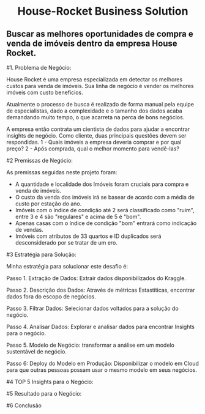 <h1 align="center">House-Rocket Business Solution</h1>

## Buscar as melhores oportunidades de compra e venda de imóveis dentro da empresa House Rocket. 

#1. Problema de Negócio:

House Rocket é uma empresa especializada em detectar os melhores custos para venda de imóveis. Sua linha de negócio é vender os melhores imóveis com custo beneficios.

Atualmente o processo de busca é realizado de forma manual pela equipe de especialistas, dado a complexidade e o tamanho dos dados acaba demandando muito tempo, o que acarreta na perca de bons negócios. 

A empresa então contrata um cientista de dados para ajudar a encontrar insights de negócio. Como cliente, duas principais questões devem ser respondidas.
 1 - Quais imóveis a empresa deveria comprar e por qual preço?
 2 - Após comprada, qual o melhor momento para vendê-las? 


#2 Premissas de Negócio:

As premissas seguidas neste projeto foram:

- A quantidade e localidade dos Imóveis foram cruciais para compra e venda de imóveis.
- O custo da venda dos imóveis irá se basear de acordo com a média de custo por estação do ano.
- Imóveis com o índice de condição até 2 será classificado como "ruim", entre 3 e 4 são "regulares" e acima de 5 é "bom".
- Apenas casas com o índice de condição "bom" entrará como indicação de vendas.
- Imóveis com atributos de 33 quartos e ID duplicados será desconsiderado por se tratar de um ero.


#3 Estratégia para Solução:

Minha estratégia para solucionar este desafio é:

Passo 1. Extração de Dados: Extrair dados disponibilizados do Kraggle.

Passo 2. Descrição dos Dados: Através de métricas Estastíticas, encontrar dados fora do escopo de negócios.

Passo 3. Filtrar Dados: Selecionar dados voltados para a solução do negócio.

Passo 4. Analisar Dados: Explorar e analisar dados para encontrar Insights para o negócio.

Passo 5. Modelo de Negócio: transformar a análise em um modelo sustentável de negócio.

Passo 6: Deploy do Modelo em Produção: Disponibilizar o modelo em Cloud para que outras pessoas possam usar o mesmo modelo em seus negócios.


#4 TOP 5 Insights para o Negócio:








#5 Resultado para o Negócio:







#6 Conclusão


